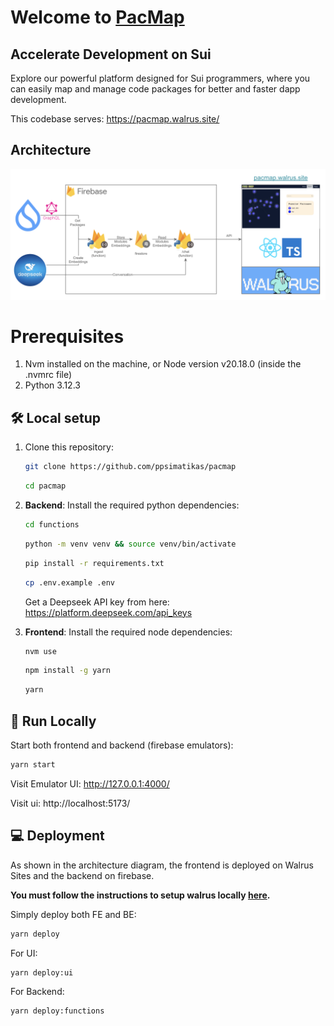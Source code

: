 # Welcome to [PacMap](https://pacmap.walrus.site/)

## Accelerate Development on Sui

Explore our powerful platform designed for Sui programmers, where you can easily map and manage code packages for better and faster dapp development.

This codebase serves: https://pacmap.walrus.site/

## Architecture

![architecture.png](documentation/architecture.png)

# Prerequisites

1. Nvm installed on the machine, or Node version v20.18.0 (inside the .nvmrc file)
2. Python 3.12.3

## 🛠 Local setup

1. Clone this repository:

   ```bash
   git clone https://github.com/ppsimatikas/pacmap
   ```

   ```bash
   cd pacmap
   ```

2. **Backend**: Install the required python dependencies:

   ```bash
   cd functions
   ```
   ```bash
   python -m venv venv && source venv/bin/activate
   ```
   ```bash
   pip install -r requirements.txt
   ```
   ```bash
   cp .env.example .env 
   ```
   Get a Deepseek API key from here: https://platform.deepseek.com/api_keys


3. **Frontend**: Install the required node dependencies:

   ```bash
   nvm use
   ```
   ```bash
   npm install -g yarn
   ```
   ```bash
   yarn
   ```

## 🚀 Run Locally

Start both frontend and backend (firebase emulators):

```bash
yarn start
```

Visit Emulator UI: http://127.0.0.1:4000/

Visit ui: http://localhost:5173/


## 💻 Deployment

As shown in the architecture diagram, the frontend is deployed on Walrus Sites and the backend on firebase.

**You must follow the instructions to setup walrus locally [here](https://docs.wal.app/usage/setup.html).**

Simply deploy both FE and BE:
```bash
yarn deploy
```

For UI:
```bash
yarn deploy:ui
```

For Backend:
```bash
yarn deploy:functions
```


